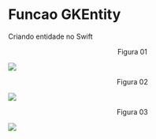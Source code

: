 # Funcao GKEntity

Criando entidade no Swift

<div align="center">
Figura 01
</div>

![](Imagens/XXX-Img01.png)

<div align="center">
Figura 02
</div>

![](Imagens/XXX-Img02.png)

<div align="center">
Figura 03
</div>

![](Imagens/XXX-Img03.png)
